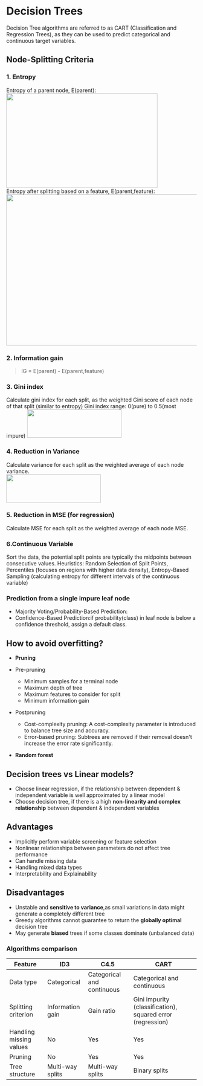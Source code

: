 # Decision Trees
Decision Tree algorithms are referred to as CART (Classification and Regression Trees), as they can be used to predict categorical and continuous target variables.

## Node-Splitting Criteria
### 1. Entropy
Entropy of a parent node, E(parent):   
<img src="https://miro.medium.com/max/446/0*BdgOokoatW17zEK7.png" width="400" height="250">  
Entropy after splitting based on a feature, E(parent,feature):     
<img src="https://miro.medium.com/max/491/0*d-tAV4Ci2D2mzhrg.png" width="600" height="400">  
### 2. Information gain
> IG =   E(parent) - E(parent,feature)

### 3. Gini index
Calculate gini index for each split, as the weighted Gini score of each node of that split (similar to entropy) 
Gini index range: 0(pure) to 0.5(most impure)
<img src="https://miro.medium.com/max/417/1*QF-JeWpQQ86xhRhseHGecg.png" width="250" height="75">

### 4. Reduction in Variance  
Calculate variance for each split as the weighted average of each node variance.  
<img src="https://miro.medium.com/max/300/0*cTpeBgM-byR-rWx_.png" width="250" height="75"> 

### 5. Reduction in MSE (for regression)  
Calculate MSE for each split as the weighted average of each node MSE.

### 6.Continuous Variable
Sort the data, the potential split points are typically the midpoints between consecutive values.
Heuristics: Random Selection of Split Points, Percentiles (focuses on regions with higher data density), Entropy-Based Sampling (calculating entropy for different intervals of the continuous variable)

### Prediction from a single impure leaf node
* Majority Voting/Probability-Based Prediction:
* Confidence-Based Prediction:if probability(class) in leaf node is below a confidence threshold, assign a default class.

## How to avoid overfitting?
* **Pruning**
* Pre-pruning
  * Minimum samples for a terminal node
  * Maximum depth of tree
  * Maximum features to consider for split
  * Minimum information gain
* Postpruning
  * Cost-complexity pruning: A cost-complexity parameter is introduced to balance tree size and accuracy.
  * Error-based pruning: Subtrees are removed if their removal doesn't increase the error rate significantly.
    
* **Random forest**

## Decision trees vs Linear models?
* Choose linear regression, if the relationship between dependent & independent variable is well approximated by a linear model
* Choose decision tree, if there is a high **non-linearity and complex relationship** between dependent & independent variables

## Advantages
* Implicitly perform variable screening or feature selection
* Nonlinear relationships between parameters do not affect tree performance
* Can handle missing data
* Handling mixed data types
* Interpretability and Explainability

## Disadvantages
* Unstable and **sensitive to variance**,as small variations in data might generate a completely different tree
* Greedy algorithms cannot guarantee to return the **globally optimal** decision tree
* May generate **biased** trees if some classes dominate (unbalanced data)

### Algorithms comparison
Feature| ID3	| C4.5	| CART|
--|--|--|--
Data type	| Categorical	|Categorical and continuous	|Categorical and continuous
Splitting criterion|	Information gain|	Gain ratio	|Gini impurity (classification), squared error (regression)
Handling missing values	|No	|Yes	|Yes
Pruning	|No	|Yes|	Yes
Tree structure	|Multi-way splits|	Multi-way splits	|Binary splits
